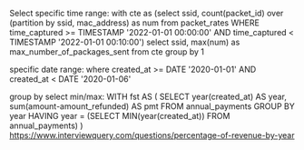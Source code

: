
Select specific time range:
with cte as (select ssid, count(packet_id) over (partition by ssid, mac_address) as num
from packet_rates
WHERE time_captured >= TIMESTAMP '2022-01-01 00:00:00' AND 
time_captured < TIMESTAMP '2022-01-01 00:10:00')
select ssid, max(num) as max_number_of_packages_sent
from cte
group by 1

specific date range:
where created_at >= DATE '2020-01-01' AND created_at < DATE '2020-01-06'

group by select min/max:
WITH fst AS (
  SELECT year(created_at) AS year, sum(amount-amount_refunded) AS pmt
  FROM annual_payments
  GROUP BY year
  HAVING year = (SELECT MIN(year(created_at)) FROM annual_payments)
)
https://www.interviewquery.com/questions/percentage-of-revenue-by-year
